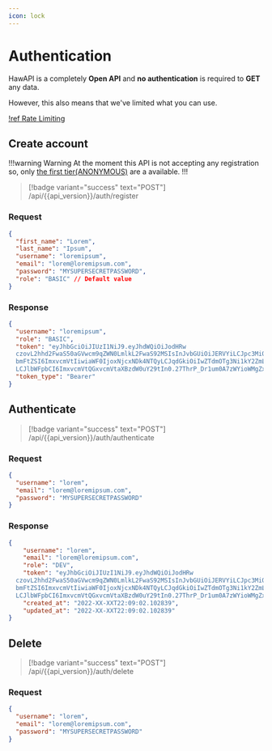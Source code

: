 ```yaml
---
icon: lock
---
```


# Authentication

HawAPI is a completely **Open API** and **no authentication** is required to **GET** any data.

However, this also means that we've limited what you can use.

[!ref Rate Limiting](Rate-Limiting.md)

## Create account

!!!warning Warning
At the moment this API is not accepting any registration so, only [the first tier(ANONYMOUS)](Rate-Limiting.md) are a available.
!!!

> [!badge variant="success" text="POST"] /api/{{api_version}}/auth/register

### Request

```json
{
  "first_name": "Lorem",
  "last_name": "Ipsum",
  "username": "loremipsum",
  "email": "lorem@loremipsum.com",
  "password": "MYSUPERSECRETPASSWORD",
  "role": "BASIC" // Default value
}
```

### Response

```json
{
  "username": "loremipsum",
  "role": "BASIC",
  "token": "eyJhbGciOiJIUzI1NiJ9.eyJhdWQiOiJodHRw
  czovL2hhd2FwaS50aGVwcm9qZWN0LmlkL2FwaS92MSIsInJvbGUiOiJERVYiLCJpc3MiOiJIYXdBUEkiLCJuaWNr
  bmFtZSI6ImxvcmVtIiwiaWF0IjoxNjcxNDk4NTQyLCJqdGkiOiIwZTdmOTg3Ni1kY2ZmLTQyNDQtYjY0OS01OTM1M2RhMjQwODgi
  LCJlbWFpbCI6ImxvcmVtQGxvcmVtaXBzdW0uY29tIn0.27ThrP_Dr1um0A7zWYioWMgZx7cPshojul-0nQ99Mck",
  "token_type": "Bearer"
}
```

## Authenticate

> [!badge variant="success" text="POST"] /api/{{api_version}}/auth/authenticate

### Request

```json
{
  "username": "lorem",
  "email": "lorem@loremipsum.com",
  "password": "MYSUPERSECRETPASSWORD"
}
```

### Response

```json
{
	"username": "lorem",
	"email": "lorem@loremipsum.com",
	"role": "DEV",
	"token": "eyJhbGciOiJIUzI1NiJ9.eyJhdWQiOiJodHRw
  czovL2hhd2FwaS50aGVwcm9qZWN0LmlkL2FwaS92MSIsInJvbGUiOiJERVYiLCJpc3MiOiJIYXdBUEkiLCJuaWNr
  bmFtZSI6ImxvcmVtIiwiaWF0IjoxNjcxNDk4NTQyLCJqdGkiOiIwZTdmOTg3Ni1kY2ZmLTQyNDQtYjY0OS01OTM1M2RhMjQwODgi
  LCJlbWFpbCI6ImxvcmVtQGxvcmVtaXBzdW0uY29tIn0.27ThrP_Dr1um0A7zWYioWMgZx7cPshojul-0nQ99Mck",
	"created_at": "2022-XX-XXT22:09:02.102839",
	"updated_at": "2022-XX-XXT22:09:02.102839"
}
```

## Delete

> [!badge variant="success" text="POST"] /api/{{api_version}}/auth/delete

### Request

```json
{
  "username": "lorem",
  "email": "lorem@loremipsum.com",
  "password": "MYSUPERSECRETPASSWORD"
}
```
